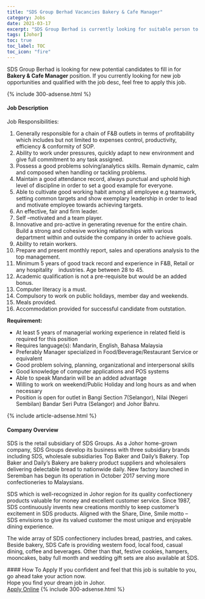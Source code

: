 ```yaml
---
title: "SDS Group Berhad Vacancies Bakery & Cafe Manager" 
category: Jobs 
date: 2021-03-17 
excerpt: "SDS Group Berhad is currently looking for suitable person to fill in the Bakery & Cafe Manager which based in Johor" 
tags: [Johor] 
toc: true 
toc_label: TOC 
toc_icon: "fire" 
--- 
```


<p>SDS Group Berhad is looking for new potential candidates to fill in for <b>Bakery & Cafe Manager</b> position. If you currently looking for new job opportunities and qualified with the job desc, feel free to apply this job.
</p>{% include 300-adsense.html %} 
<div><div><h4>Job Description</h4></div><div><div><span><div><p>Job Responsibilities:</p><ol><li>Generally responsible for a chain of F&amp;B outlets in terms of profitability which includes but not limited to expenses control, productivity, efficiency &amp; conformity of SOP.</li><li>Ability to work under pressures, quickly adapt to new environment and give full commitment to any task assigned.</li><li>Possess a good problems solving/analytics skills.&#160;Remain dynamic, calm and composed when handling or tackling problems.</li><li>Maintain a good attendance record, always punctual and uphold high level of discipline in order to set a good example for everyone.</li><li>Able to cultivate good working habit among all employee e.g teamwork, setting common targets and show exemplary leadership in order to lead and motivate employee towards achieving targets.&#160;</li><li>An effective, fair and firm leader.&#160;</li><li>Self &#8211;motivated and a team player.</li><li>Innovative and pro-active in generating revenue for the entire chain. Build a strong and cohesive working relationships with various department within and outside the company in order to achieve goals.</li><li>Ability to retain workers.</li><li>Prepare and present monthly report, sales and operations analysis to the top management.</li><li>Minimum 5 years of good track record and experience in F&amp;B, Retail or any hospitality&#160;&#160;&#160;&#160;industries.&#160;Age between 28 to 45.</li><li>Academic qualification is not a pre-requisite but would be an added bonus.</li><li>Computer literacy is a must.</li><li>Compulsory to work on public holidays, member day and weekends.</li><li>Meals provided.</li><li>Accommodation provided for successful candidate from outstation.</li></ol><p><strong>Requirement:</strong></p><ul><li>At least 5 years of managerial working experience in related field is required for this position</li><li>Requires language(s): Mandarin, English, Bahasa Malaysia</li><li>Preferably Manager specialized in Food/Beverage/Restaurant Service or equivalent</li><li>Good problem solving, planning, organizational and interpersonal skills</li><li>Good knowledge of computer applications and POS systems</li><li>Able to speak Mandarin will be an added advantage</li><li>Willing to work on weekend/Public Holiday and long hours as and when necessary</li><li>Position is open for outlet in Bangi Section 7(Selangor), Nilai (Negeri Sembilan) Bandar Seri Putra (Selangor) and Johor Bahru.</li></ul></div></span></div></div></div> 
{% include article-adsense.html %} 
<div><div><h4>Company Overview</h4></div><div><div><span><div><p>SDS is the retail subsidiary of SDS Groups. As a Johor home-grown company, SDS Groups develop its business with three subsidiary brands including SDS, wholesale subsidiaries Top Baker and Daily&#8217;s Bakery. Top Baker and Daily&#8217;s Bakery are bakery product suppliers and wholesalers delivering delectable bread to nationwide daily. New factory launched in Seremban has begun its operation in October 2017 serving more confectioneries to Malaysians.</p><p>SDS which is well-recognized in Johor region for its quality confectionery products valuable for money and excellent customer service. Since 1987, SDS continuously invents new creations monthly to keep customer&#8217;s excitement in SDS products. Aligned with the Share, Dine, Smile motto &#8211; SDS envisions to give its valued customer the most unique and enjoyable dining experience.&#160;</p><p>The wide array of SDS confectionery includes bread, pastries, and cakes. Beside bakery, SDS Cafe is providing western food, local food, casual dining, coffee and beverages. Other than that, festive cookies, hampers, mooncakes, baby full month and wedding gift sets are also available at SDS.</p></div></span></div></div></div> 
#### How To Apply 
If you confident and feel that this job is suitable to you, go ahead take your action now. <br/> 
Hope you find your dream job in Johor. <br/> 
<a href="https://www.jobstreet.com.my/en/job/bakery-cafe-manager-4509046?jobId=jobstreet-my-job-4509046&" class="btn btn--info" target="_blank" rel="nofollow noopenner">Apply Online</a> 
{% include 300-adsense.html %} 